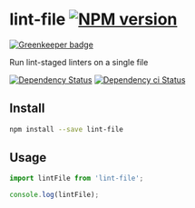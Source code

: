 # lint-file [![NPM version][npm-image]][npm-url]

[![Greenkeeper badge](https://badges.greenkeeper.io/christophehurpeau/lint-file.svg)](https://greenkeeper.io/)

Run lint-staged linters on a single file

[![Dependency Status][daviddm-image]][daviddm-url]
[![Dependency ci Status][dependencyci-image]][dependencyci-url]

## Install

```bash
npm install --save lint-file
```

## Usage

```js
import lintFile from 'lint-file';

console.log(lintFile);
```

[npm-image]: https://img.shields.io/npm/v/lint-file.svg?style=flat-square
[npm-url]: https://npmjs.org/package/lint-file
[daviddm-image]: https://david-dm.org/christophehurpeau/lint-file.svg?style=flat-square
[daviddm-url]: https://david-dm.org/christophehurpeau/lint-file
[dependencyci-image]: https://dependencyci.com/github/christophehurpeau/lint-file/badge?style=flat-square
[dependencyci-url]: https://dependencyci.com/github/christophehurpeau/lint-file
